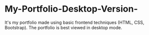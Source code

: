 # My-Portfolio-Desktop-Version-
It's my portfolio made using basic frontend techniques (HTML, CSS, Bootstrap). The portfolio is best viewed in desktop mode.
